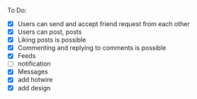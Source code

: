 To Do:

- [x] Users can send and accept friend request from each other
- [x] Users can post, posts
- [x] Liking posts is possible
- [x] Commenting and replying to comments is possible
- [x] Feeds
- [ ] notification
- [x] Messages
- [x] add hotwire
- [x] add design
